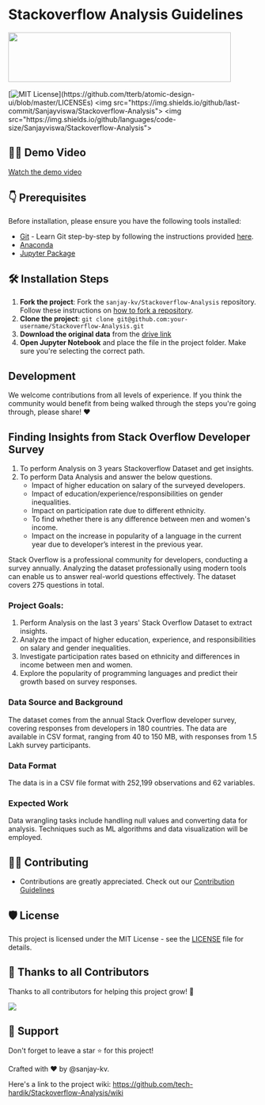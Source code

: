# Stackoverflow Analysis Guidelines

<img src="https://stackoverflow.design/assets/img/logos/so/logo-stackoverflow.png" align="left" height="100" width="450" >
<br>
<br>
<br>
<br>
<br>
<br>

[![MIT License](https://img.shields.io/apm/l/atomic-design-ui.svg?)](https://github.com/tterb/atomic-design-ui/blob/master/LICENSEs)
<img src="https://img.shields.io/github/last-commit/Sanjayviswa/Stackoverflow-Analysis">
<img src="https://img.shields.io/github/languages/code-size/Sanjayviswa/Stackoverflow-Analysis">

<!-- TABLE OF CONTENTS -->

## 👨‍💻 Demo Video

[Watch the demo video](https://user-images.githubusercontent.com/30715153/168960157-e9448ea4-206c-44c0-bbd5-5e4770c0411f.mp4)

## 👇 Prerequisites

Before installation, please ensure you have the following tools installed:

- [Git](https://git-scm.com/downloads) - Learn Git step-by-step by following the instructions provided [here](https://recodehive.com/how-to-install-git-git-tutorial/).
- [Anaconda](https://anaconda.org/anaconda)
- [Jupyter Package](https://anaconda.org/anaconda/jupyter)

## 🛠️ Installation Steps

1. **Fork the project**: Fork the `sanjay-kv/Stackoverflow-Analysis` repository. Follow these instructions on [how to fork a repository](https://help.github.com/en/articles/fork-a-repo).
2. **Clone the project**: `git clone git@github.com:your-username/Stackoverflow-Analysis.git`
3. **Download the original data** from the [drive link](https://drive.google.com/drive/folders/13W20DfCW2W5GEeKTYTl7R6xV5hmPS2Do?usp=sharing)
4. **Open Jupyter Notebook** and place the file in the project folder. Make sure you're selecting the correct path.

## Development

We welcome contributions from all levels of experience. If you think the community would benefit from being walked through the steps you're going through, please share! ❤️

## Finding Insights from Stack Overflow Developer Survey


1. To perform Analysis on 3 years Stackoverflow Dataset and get insights.
2. To perform Data Analysis and answer the below questions.
   + Impact of higher education on salary of the surveyed developers.
   + Impact of education/experience/responsibilities on gender inequalities.
   + Impact on participation rate due to different ethnicity.
   + To find whether there is any difference between men and women's income.
   + Impact on the increase in popularity of a language in the current year due to developer’s interest in the previous year.

Stack Overflow is a professional community for developers, conducting a survey annually. Analyzing the dataset professionally using modern tools can enable us to answer real-world questions effectively. The dataset covers 275 questions in total.


### Project Goals:

1. Perform Analysis on the last 3 years' Stack Overflow Dataset to extract insights.
2. Analyze the impact of higher education, experience, and responsibilities on salary and gender inequalities.
3. Investigate participation rates based on ethnicity and differences in income between men and women.
4. Explore the popularity of programming languages and predict their growth based on survey responses.

### Data Source and Background

The dataset comes from the annual Stack Overflow developer survey, covering responses from developers in 180 countries. The data are available in CSV format, ranging from 40 to 150 MB, with responses from 1.5 Lakh survey participants.

### Data Format

The data is in a CSV file format with 252,199 observations and 62 variables.

### Expected Work

Data wrangling tasks include handling null values and converting data for analysis. Techniques such as ML algorithms and data visualization will be employed.

## 👨‍💻 Contributing

- Contributions are greatly appreciated. Check out our [Contribution Guidelines](https://github.com/Recode-Hive/Stackoverflow-Analysis/blob/main/Readme/Contributing.md)

## 🛡️ License

This project is licensed under the MIT License - see the [LICENSE](LICENSE) file for details.

## 💪 Thanks to all Contributors

Thanks to all contributors for helping this project grow! 🍻

<a href="https://github.com/sanjay-kv/Stackoverflow-Analysis/graphs/contributors">
  <img src="https://contrib.rocks/image?repo=sanjay-kv/Stackoverflow-Analysis" />
</a>

## 🙏 Support

Don't forget to leave a star ⭐️ for this project!

Crafted with ♥ by @sanjay-kv.

Here's a link to the project wiki: https://github.com/tech-hardik/Stackoverflow-Analysis/wiki
